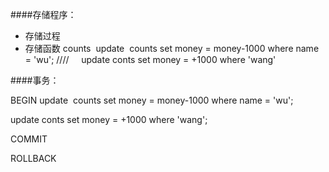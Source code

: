 
####存储程序：
- 存储过程
- 存储函数
counts 
update  counts set money = money-1000 where name = 'wu';
////    
update conts set money = +1000 where 'wang'


####事务：

BEGIN
update  counts set money = money-1000 where name = 'wu';

update conts set money = +1000 where 'wang';




COMMIT

ROLLBACK
	